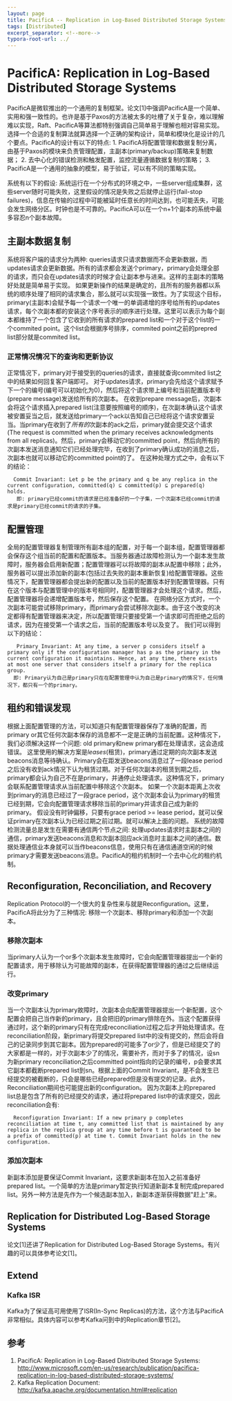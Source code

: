 ```yaml
---
layout: page
title: PacificA -- Replication in Log-Based Distributed Storage Systems
tags: [Distributed]
excerpt_separator: <!--more-->
typora-root-url: ../
---
```




# PacificA: Replication in Log-Based Distributed Storage Systems
  PacificA是微软推出的一个通用的复制框架。论文[1]中强调PacificA是一个简单、实用和强一致性的。也许是基于Paxos的方法被太多的吐槽了关于复杂，难以理解难以实现，Raft、PacificA等算法都特别强调自己简单易于理解也相对容易实现。
  选择一个合适的复制算法就算选择一个正确的架构设计，简单和模块化是设计的几个要点。PacificA的设计有以下的特点:
    1. PacificA将配置管理和数据复制分离，由基于Paxos的模块来负责管理配置，主副本(primary/backup)策略来复制数据；
    2. 去中心化的错误检测和触发配置，监控流量遵循数据复制的策略；
    3. PacificA是一个通用的抽象的模型，易于验证，可以有不同的策略实现。

系统有以下的假设: 系统运行在一个分布式的环境之中，一些server组成集群，这些server随时可能失败，这里假设的情况是失败之后就停止运行(fail-stop failures)，信息在传输的过程中可能被延时任意长的时间达到，也可能丢失，可能会发生网络分区。时钟也是不可靠的。PacificA可以在一个n+1个副本的系统中最多容忍n个副本故障。

>

## 主副本数据复制

  系统将客户端的请求分为两种: queries请求只请求数据而不会更新数据，而updates请求会更新数据。所有的请求都会发送个primary，primary会处理全部的请求，而只会在updates请求的时候才会让副本参与进来。这样的主副本的策略好处就是简单易于实现。
  如果更新操作的结果是确定的，且所有的服务器都以系统的顺序处理了相同的请求集合，那么就可以实现强一致性。为了实现这个目标，primary(主副本)会赋予每一个请求一个唯一的单调递增的序号给所有的updates请求，每个次副本都的安装这个序号表示的顺序进行处理。这里可以表示为每个副本都维持了一个包含了它收到的所有请求的prepared list和一个对于这个list的一个commited point。这个list会根据序号排序，commited point之前的prepred list部分就是commited list。

>

### 正常情况情况下的查询和更新协议

  正常情况下，primary对于接受到的queries的请求，直接就查询commited list之中的结果如何回复客户端即可。
  对于updates请求，primary会先给这个请求赋予下一个的编号(编号可以初始化为0)，然后将这个请求带上编号和当前配置版本号(prepare message)发送给所有的次副本。
  在收到prepare message后，次副本会将这个请求插入prepared list(注意要按照编号的顺序)，在次副本确认这个请求被安置妥当之后，就发送给primary一个ack以告知自己已经将这个请求安置妥当。当primary在收到了*所有的*次副本的ack之后，primary就会提交这个请求(The request is committed when the primary receives acknowledgments from all replicas)。然后，primary会移动它的committed point，然后向所有的次副本发送消息通知它们已经处理完毕，在收到了primary确认成功的消息之后，次副本也就可以移动它的committed point的了。
  在这种处理方式之中，会有以下的结论：
```
  Commit Invariant: Let p be the primary and q be any replica in the current configuration, committed(q) ⊆ committed(p) ⊆ prepared(q) holds.
   即: primary已经commit的请求是已经准备好的一个子集，一个次副本已经commit的请求是primary已经commit的请求的子集。
```



## 配置管理

  全局的配置管理器复制管理所有副本组的配置，对于每一个副本组，配置管理器都会保存这个组当前的配置和配置版本。当服务器通过故障检测认为一个副本发生故障时，服务器会启用新配置；配置管理器可以将故障的副本从配置中移除；此外，服务器可以提出添加新的副本(包括过去失败的副本重新恢复)给配置管理器。这些情况下，配置管理器都会提出新的配置以及当前的配置版本好到配置管理器。只有在这个版本与配置管理中的版本号相同时，配置管理器才会处理这个请求。然后，配置管理器将会递增配置版本号，然后保存这个配置。
  在网络分区方式时，一个次副本可能尝试移除primary，而primary会尝试移除次副本。由于这个改变的决定都得有配置管理器来决定，所以配置管理只要接受第一个请求即可而拒绝之后的请求，因为在接受第一个请求之后，当前的配置版本号以及变了。
  我们可以得到以下的结论：
```
   Primary Invariant: At any time, a server p considers itself a primary only if the configuration manager has p as the primary in the current configuration it maintains. Hence, at any time, there exists at most one server that considers itself a primary for the replica group. 
  即: Primary认为自己是primary只在在配置管理中认为自己是primary的情况下，任何情况下，都只有一个的primary。
```



## 租约和错误发现

  根据上面配置管理的方法，可以知道只有配置管理器保存了准确的配置，而primary or其它任何次副本保存的消息都不一定是正确的当前配置。这种情况下，我们必须解决这样一个问题: old primary和new primary都在处理请求，这会造成错误。
  这里使用的解决方案是*leases*(租赁)，primary通过定期的向次副本发送beacons消息等待确认。Primary会在距发送beacons消息过了一段lease period之后没有收到ack情况下认为租赁过期。对于任何次副本的租赁到期之后，primary都会认为自己不在是primary，并通停止处理请求。这种情况下，primary会联系配置管理请求从当前配置中移除这个次副本。
  如果一个次副本距离上次收到primary的消息已经过了一段grace period，这个次副本会认为primary的租赁已经到期，它会向配置管理请求移除当前的primary并请求自己成为新的primary。
  假设没有时钟偏移，只要有grace period >= lease period，就可以保证primary在次副本认为已经过期之前过期。就可以解决上面的问题。
  系统的故障检测流量总是发生在需要有通信两个节点之间: 处理updates请求时主副本之间的通信，primary发送beacons消息和次副本回应ack消息时主副本之间的通信。数据处理通信业本身就可以当作beacons信息，使用只有在通信通道空闲的时候primary才需要发送beacons消息。PacificA的租约机制时一个去中心化的租约机制。



## Reconfiguration, Reconciliation, and Recovery 

 Replication Protocol的一个很大的复杂性来与就是Reconfiguration。这里，PacificA将此分为了三种情况: 移除一个次副本、移除primary和添加一个次副本。



### 移除次副本

 当primary人认为一个or多个次副本发生故障时，它会向配置管理器提出一个新的配置请求，用于移除认为可能故障的副本，在获得配置管理器的通过之后继续运行。



### 改变primary

  当一个次副本认为primary故障时，次副本会向配置管理器提出一个新配置，这个配置会把自己当作新的primary，且会把旧的primary排除在外。当这个配置获得通过时，这个新的primary只有在完成reconciliation过程之后才开始处理请求。在reconciliation阶段，新primary将提交prepared list中的没有提交的，然后会将自己的记录同步到其它副本。因为prepared的可能多了or少了，但是已经提交了的大家都是一样的，对于次副本少了的情况，需要补齐，而对于多了的情况，设sn为新primary reconciliation之后committed point指向的记录的编号，p会要求其它副本都截断prepared list到sn。根据上面的Commit Invariant，是不会发生已经提交的被截断的，只会是哪些已经prepared但是没有提交的记录。此外，Reconciliation期间也可能提出新的configuration。
  因为次副本上的prepared list总是包含了所有的已经提交的请求，通过将prepared list中的请求提交，因此reconciliation会有:
```
  Reconfiguration Invariant: If a new primary p completes reconciliation at time t, any committed list that is maintained by any replica in the replica group at any time before t is guaranteed to be a prefix of committed(p) at time t. Commit Invariant holds in the new configuration. 
```



### 添加次副本

新副本添加是要保证Commit Invariant，这要求新副本在加入之前准备好prepared list。一个简单的方法是primary暂定执行知道新副本复制完成prepared list。另外一种方法是先作为一个候选副本加入，新副本逐渐获得数据"赶上"来。



## Replication for Distributed Log-Based Storage Systems 

论文[1]还讲了Replication for Distributed Log-Based Storage Systems。有兴趣的可以具体参考论文[1]。



## Extend

### Kafka ISR
 Kafka为了保证高可用使用了ISR(In-Sync Replicas)的方法，这个方法与PacificA非常相似。具体内容可以参考Kafka问到中的Replication章节[2]。



## 参考

1. PacificA: Replication in Log-Based Distributed Storage Systems: http://www.microsoft.com/en-us/research/publication/pacifica-replication-in-log-based-distributed-storage-systems/
2. Kafka Replication Document: http://kafka.apache.org/documentation.html#replication

